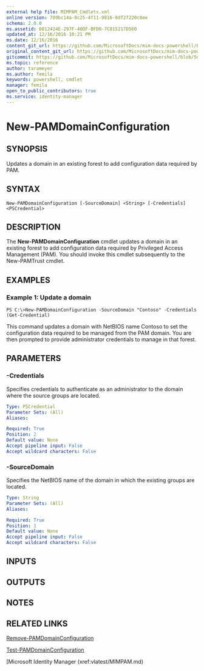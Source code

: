 ```yaml
---
external help file: MIMPAM_Cmdlets.xml
online version: 709bc14a-0c25-4f11-9816-8df2f220c8ee
schema: 2.0.0
ms.assetid: 6012424E-297F-40DF-BFD0-7C815217D560
updated_at: 12/16/2016 10:21 PM
ms.date: 12/16/2016
content_git_url: https://github.com/MicrosoftDocs/mim-docs-powershell/blob/master/MicrosoftIdentityManager/vlatest/New-PAMDomainConfiguration.md
original_content_git_url: https://github.com/MicrosoftDocs/mim-docs-powershell/blob/master/MicrosoftIdentityManager/vlatest/New-PAMDomainConfiguration.md
gitcommit: https://github.com/MicrosoftDocs/mim-docs-powershell/blob/5d96fa08a7ab9495ea82f55bde05b621f03e62cc/MicrosoftIdentityManager/vlatest/New-PAMDomainConfiguration.md
ms.topic: reference
author: tarameyer
ms.author: femila
keywords: powershell, cmdlet
manager: femila
open_to_public_contributors: true
ms.service: identity-manager
---
```


# New-PAMDomainConfiguration

## SYNOPSIS
Updates a domain in an existing forest to add configuration data required by PAM.

## SYNTAX

```
New-PAMDomainConfiguration [-SourceDomain] <String> [-Credentials] <PSCredential>
```

## DESCRIPTION
The **New-PAMDomainConfiguration** cmdlet updates a domain in an existing forest to add configuration data required by Privileged Access Management (PAM). 
You should invoke this cmdlet subsequently to the New-PAMTrust cmdlet.

## EXAMPLES

### Example 1: Update a domain
```
PS C:\>New-PAMDomainConfiguration -SourceDomain "Contoso" -Credentials (Get-Credential)
```

This command updates a domain with NetBIOS name Contoso to set the configuration data required to be managed from the PAM domain.
You are then prompted to provide administrator credentials to manage in that forest.

## PARAMETERS

### -Credentials
Specifies credentials to authenticate as an administrator to the domain where the source groups are located.

```yaml
Type: PSCredential
Parameter Sets: (All)
Aliases: 

Required: True
Position: 2
Default value: None
Accept pipeline input: False
Accept wildcard characters: False
```

### -SourceDomain
Specifies the NetBIOS name of the domain in which the existing groups are located.

```yaml
Type: String
Parameter Sets: (All)
Aliases: 

Required: True
Position: 1
Default value: None
Accept pipeline input: False
Accept wildcard characters: False
```

## INPUTS

## OUTPUTS

## NOTES

## RELATED LINKS

[Remove-PAMDomainConfiguration](xref:vlatest/Remove-PAMDomainConfiguration.md)

[Test-PAMDomainConfiguration](xref:vlatest/Test-PAMDomainConfiguration.md)

[Microsoft Identity Manager (xref:vlatest/MIMPAM.md)

